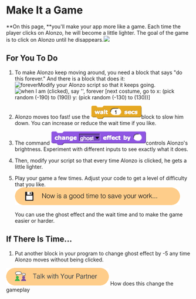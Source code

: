 # Make It a Game

**On this page, **you'll make your app more like a game. Each time the player clicks on Alonzo, he will become a little lighter. The goal of the game is to click on Alonzo until he disappears.![](http://bjc.edc.org/bjc-r/img/1-introduction/U1ImageVideoAddendum_img/U1L1P6_AlonzoFading.gif)

## For You To Do

1. To make Alonzo keep moving around, you need a block that says "do this forever." And there is a block that does it:  
   ![](http://bjc.edc.org/bjc-r/img/1-introduction/forever.png "forever")Modify your Alonzo script so that it keeps going.  
   ![](http://bjc.edc.org/bjc-r/img/1-introduction/U1ImageVideoAddendum_img/U1L1P6_toofast.png "when I am \(clicked\), say &apos;&apos;, forever \[next costume, go to x: \(pick random \(-190\) to \(190\)\) y: \(pick random \(-130\) to \(130\)\)\]")

2. Alonzo moves too fast! use the ![](/assets/wait1.png)block to slow him down. You can increase or reduce the wait time if you like.

3. The command ![](/blocks/changeGhost.png)controls Alonzo's brightness. Experiment with different inputs to see exactly what it does.

4. Then, modify your script so that every time Alonzo is clicked, he gets a little lighter.

5. Play your game a few times. Adjust your code to get a level of difficulty that you like.![](/assets/save.png)

   You can use the ghost effect and the wait time and to make the game easier or harder.

## If There Is Time...

1. Put another block in your program to change ghost effect by -5 any time Alonzo moves without being clicked.

![](/assets/talk_with_partner.png) How does this change the gameplay

